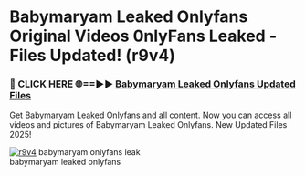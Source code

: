 # Babymaryam Leaked Onlyfans Original Videos 0nlyFans Leaked - Files Updated! (r9v4)

<h3>🔴 CLICK HERE 🌐==►► <a href="https://tinyurl.com/x26r9saj" rel="nofollow">Babymaryam Leaked Onlyfans Updated Files</a></h3>

Get Babymaryam Leaked Onlyfans and all content. Now you can access all videos and pictures of Babymaryam Leaked Onlyfans. New Updated Files 2025!

[![r9v4](https://i.imgur.com/LkgZPqh.gif)](https://tinyurl.com/x26r9saj)
babymaryam onlyfans leak<br>
babymaryam leaked onlyfans